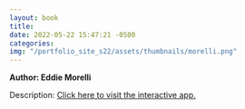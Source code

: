 ```yaml
---
layout: book
title:
date: 2022-05-22 15:47:21 -0500
categories:
img: "/portfolio_site_s22/assets/thumbnails/morelli.png"
---
```


<b>Author: Eddie Morelli</b>

Description:
<a href="">Click here to visit the interactive app.</a>

[jekyll-docs]: https://jekyllrb.com/docs/home
[jekyll-gh]:   https://github.com/jekyll/jekyll
[jekyll-talk]: https://talk.jekyllrb.com/
